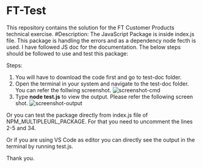 # FT-Test
This repository contains the solution for the FT Customer Products technical exercise.
#Description:
The JavaScript Package is inside index.js file. This package is handling the errors and as a dependency node fecth is used. I have followed JS doc for the documentation.
The below steps should be followed to use and test this package:

Steps:
1. You will have to download the code first and go to test-doc folder.
2. Open the terminal in your system and navigate to the test-doc folder. You can refer the follwing screenshot.
![screenshot-cmd](https://user-images.githubusercontent.com/55058454/72920506-57987800-3d41-11ea-891a-a0ea9e649732.PNG)
3. Type **node test.js** to view the output. Please refer the following screen shot.
![screenshot-output](https://user-images.githubusercontent.com/55058454/72920720-cd044880-3d41-11ea-9b04-b6ed35045f6b.PNG)

Or you can test the package directly from index.js file of NPM_MULTIPLEURL_PACKAGE. For that you need to uncomment the lines 2-5 and 34.

Or if you are using VS Code as editor you can directly see the output in the terminal by running test.js.

Thank you.

 

